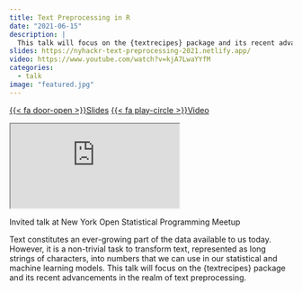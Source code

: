 ```yaml
---
title: Text Preprocessing in R
date: "2021-06-15"
description: |
  This talk will focus on the {textrecipes} package and its recent advancements in the realm of text preprocessing.
slides: https://nyhackr-text-preprocessing-2021.netlify.app/
video: https://www.youtube.com/watch?v=kjA7LwaYYfM
categories:
  - talk
image: "featured.jpg"
---
```






<a href="https://nyhackr-text-preprocessing-2021.netlify.app/" class="listing-slides btn-links">{{< fa door-open >}}Slides<a>
<a href="https://www.youtube.com/watch?v=kjA7LwaYYfM" class="listing-video btn-links">{{< fa play-circle >}}Video<a>

<iframe class="slide-deck" src="https://nyhackr-text-preprocessing-2021.netlify.app/"></iframe>

Invited talk at New York Open Statistical Programming Meetup

Text constitutes an ever-growing part of the data available to us today. However, it is a non-trivial task to transform text, represented as long strings of characters, into numbers that we can use in our statistical and machine learning models. This talk will focus on the {textrecipes} package and its recent advancements in the realm of text preprocessing.

